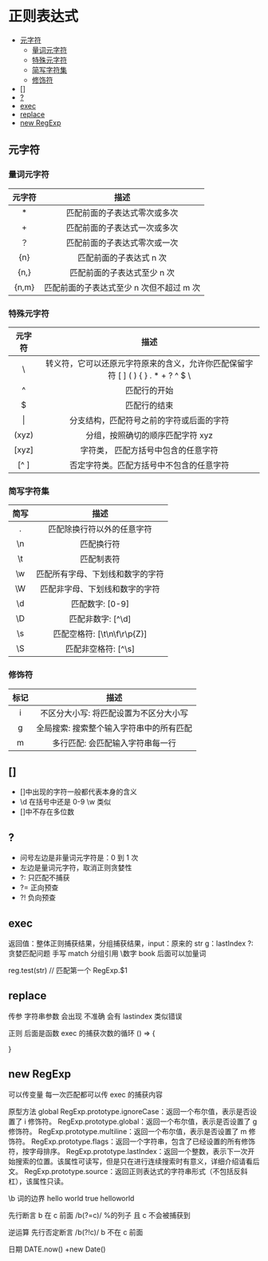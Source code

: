 # 正则表达式<!-- omit in toc -->
- [元字符](#元字符)
  - [量词元字符](#量词元字符)
  - [特殊元字符](#特殊元字符)
  - [简写字符集](#简写字符集)
  - [修饰符](#修饰符)
- [[]](#)
- [?](#-1)
- [exec](#exec)
- [replace](#replace)
- [new RegExp](#new-regexp)

## 元字符

### 量词元字符

| 元字符 |                   描述                   |
| :----: | :--------------------------------------: |
|   *   |       匹配前面的子表达式零次或多次       |
|   +    |       匹配前面的子表达式一次或多次       |
|   ？   |       匹配前面的子表达式零次或一次       |
|  {n}   |         匹配前面的子表达式 n 次          |
|  {n,}  |       匹配前面的子表达式至少 n 次        |
| {n,m}  | 匹配前面的子表达式至少 n 次但不超过 m 次 |

### 特殊元字符

| 元字符 |                                        描述                                         |
| :----: | :---------------------------------------------------------------------------------: |
|   \\   | 转义符，它可以还原元字符原来的含义，允许你匹配保留字符 [ ] ( ) { } . \* + ? ^ \$ \  |
|   ^    |                                    匹配行的开始                                     |
|   \$   |                                    匹配行的结束                                     |
|   \|   |                      分支结构，匹配符号之前的字符或后面的字符                       |
| (xyz)  |                          分组，按照确切的顺序匹配字符 xyz                           |
| [xyz]  |                         字符类， 匹配方括号中包含的任意字符                         |
|  [^ ]  |                      否定字符类。匹配方括号中不包含的任意字符                       |

### 简写字符集

| 简写 |               描述               |
| :--: | :------------------------------: |
|  .   |    匹配除换行符以外的任意字符    |
|  \n  |            匹配换行符            |
|  \t  |            匹配制表符            |
|  \w  | 匹配所有字母、下划线和数字的字符 |
|  \W  |  匹配非字母、下划线和数字的字符  |
|  \d  |         匹配数字: [0-9]          |
|  \D  |        匹配非数字: [^\d]         |
|  \s  |   匹配空格符: [\t\n\f\r\p{Z}]    |
|  \S  |       匹配非空格符: [^\s]        |

### 修饰符

| 标记 |                   描述                   |
| :--: | :--------------------------------------: |
|  i   |  不区分大小写: 将匹配设置为不区分大小写  |
|  g   | 全局搜索: 搜索整个输入字符串中的所有匹配 |
|  m   |     多行匹配: 会匹配输入字符串每一行     |

## []

- []中出现的字符一般都代表本身的含义
- \d 在括号中还是 0-9 \w 类似
- []中不存在多位数

## ?

- 问号左边是非量词元字符是：0 到 1 次
- 左边是量词元字符，取消正则贪婪性
- ?: 只匹配不捕获
- ?= 正向预查
- ?! 负向预查

## exec

返回值：整体正则捕获结果，分组捕获结果，input：原来的 str
g：lastIndex
?: 贪婪匹配问题
手写 match
分组引用 \数字 book 后面可以加量词

reg.test(str) // 匹配第一个
RegExp.\$1

## replace

传参
字符串参数
会出现 不准确
会有 lastindex 类似错误

正则
后面是函数
exec 的捕获次数的循环
() => {

}

## new RegExp

可以传变量
每一次匹配都可以传 exec 的捕获内容

原型方法 global
RegExp.prototype.ignoreCase：返回一个布尔值，表示是否设置了 i 修饰符。
RegExp.prototype.global：返回一个布尔值，表示是否设置了 g 修饰符。
RegExp.prototype.multiline：返回一个布尔值，表示是否设置了 m 修饰符。
RegExp.prototype.flags：返回一个字符串，包含了已经设置的所有修饰符，按字母排序。
RegExp.prototype.lastIndex：返回一个整数，表示下一次开始搜索的位置。该属性可读写，但是只在进行连续搜索时有意义，详细介绍请看后文。
RegExp.prototype.source：返回正则表达式的字符串形式（不包括反斜杠），该属性只读。

\b 词的边界 hello world true
helloworld

先行断言
b 在 c 前面
/b(?=c)/
%的列子
且 c 不会被捕获到

逆运算
先行否定断言
/b(?!c)/
b 不在 c 前面

日期
DATE.now()
+new Date()
